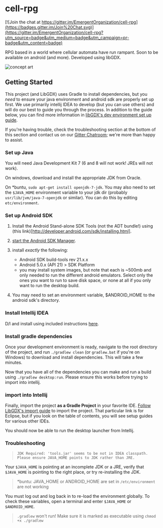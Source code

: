 # cell-rpg

[![Join the chat at https://gitter.im/EmergentOrganization/cell-rpg](https://badges.gitter.im/Join%20Chat.svg)](https://gitter.im/EmergentOrganization/cell-rpg?utm_source=badge&utm_medium=badge&utm_campaign=pr-badge&utm_content=badge)

RPG based in a world where cellular automata have run rampant. 
Soon to be available on android (and more).
Developed using libGDX.

![concept art](http://i.imgur.com/e6d5DJc.png)

## Getting Started
This project (and LibGDX) uses Gradle to install dependencies, but you _need_ to ensure your java environment and android sdk are properly set up first. We use primarily intellij IDEA to develop (but you can use others) and will do our best to guide you through the process. In addition to the guide below, you can find more information in [libGDX's dev environment set up guide](https://github.com/libgdx/libgdx/wiki/Setting-up-your-Development-Environment-%28Eclipse%2C-Intellij-IDEA%2C-NetBeans%29).

If you're having trouble, check the troubleshooting section at the bottom of this section and contact us on our [Gitter Chatroom](https://gitter.im/EmergentOrganization/cell-rpg); we're more than happy to assist.

### Set up Java
You will need Java Development Kit 7 (6 and 8 will not work! JREs will not work). 

On windows, download and install the appropriate JDK from Oracle.

On *buntu, `sudo apt-get install openjdk-7-jdk`. You may also need to set the `$JAVA_HOME` environment variable to your jdk dir (probably `usr/lib/jvm/java-7-openjdk` or similar). You can do this by editing `etc/environment`.

### Set up Android SDK

1. Install the Android Stand-alone SDK Tools (not the ADT bundle!) using (this link)[http://developer.android.com/sdk/installing.html].
2. [start the Android SDK Manager](http://developer.android.com/tools/help/sdk-manager.html).
3. install _exactly_ the following:

    * Android SDK build-tools rev 21.x.x
    * Android 5.0.x (API 21) > SDK Platform
    * you may install system images, but note that each is ~500mb and only needed to run the different android emulators. Select only the ones you want to run to save disk space, or none at all if you only want to run the desktop build.

4. You may need to set an environment variable, $ANDROID_HOME to the android sdk's directory.

### Install Intellij IDEA
D/l and install using included instructions [here](https://www.jetbrains.com/idea/download/).

### Install gradle dependencies
Once your development environment is ready, navigate to the root directory of the project, and run `./gradlew clean` (or `gradlew.bat` if you're on Windows) to download and install dependencies. This will take a few minutes.

Now that you have all of the dependencies you can make and run a build using `./gradlew desktop:run`. Please ensure this works before trying to import into intellij.

### import into Intellij
Finally, import the project **as a Gradle Project** in your favorite IDE. [Follow LibGDX's import guide](https://github.com/libgdx/libgdx/wiki/Gradle-and-Eclipse) to import the project. That particular link is for Eclipse, but if you look on the table of contents, you will see setup guides for various other IDEs.

You should now be able to run the desktop launcher from Intellij.

### Troubleshooting
> `JDK Required: 'tools.jar' seems to be not in IDEA classpath. Please ensure JAVA_HOME points to JDK rather than JRE.`

Your `$JAVA_HOME` is pointing at an incomplete JDK or a JRE, verify that `$JAVA_HOME` is pointing to the right place, or try re-installing the JDK.

> *buntu: JAVA_HOME or ANDROID_HOME are set in `/etc/environment` are not working

You must log out and log back in to re-load the environment globally. To check these variables, open a terminal and enter `$JAVA_HOME` or `$ANDROID_HOME`.

> `.gradlew` won't run! 
Make sure it is marked as executable using `chmod +x ./gradlew`
